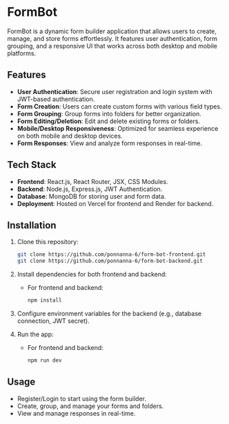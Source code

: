 # FormBot

FormBot is a dynamic form builder application that allows users to create, manage, and store forms effortlessly. It features user authentication, form grouping, and a responsive UI that works across both desktop and mobile platforms.

## Features

- **User Authentication**: Secure user registration and login system with JWT-based authentication.
- **Form Creation**: Users can create custom forms with various field types.
- **Form Grouping**: Group forms into folders for better organization.
- **Form Editing/Deletion**: Edit and delete existing forms or folders.
- **Mobile/Desktop Responsiveness**: Optimized for seamless experience on both mobile and desktop devices.
- **Form Responses**: View and analyze form responses in real-time.

## Tech Stack

- **Frontend**: React.js, React Router, JSX, CSS Modules.
- **Backend**: Node.js, Express.js, JWT Authentication.
- **Database**: MongoDB for storing user and form data.
- **Deployment**: Hosted on Vercel for frontend and Render for backend.

## Installation

1. Clone this repository:
   ```bash
   git clone https://github.com/ponnanna-6/form-bot-frontend.git
   git clone https://github.com/ponnanna-6/form-bot-backend.git
   ```
2. Install dependencies for both frontend and backend:
   - For frontend and backend:
     ```bash
     npm install
     ```
3. Configure environment variables for the backend (e.g., database connection, JWT secret).

5. Run the app:
   - For frontend and backend:
     ```bash
     npm run dev
     ```

## Usage

- Register/Login to start using the form builder.
- Create, group, and manage your forms and folders.
- View and manage responses in real-time.
